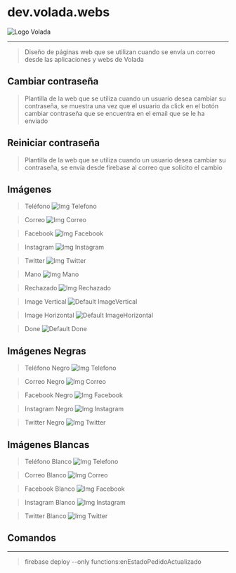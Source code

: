# dev.volada.webs
 
![Logo Volada](https://firebasestorage.googleapis.com/v0/b/volada-fire-edd42.appspot.com/o/correos%2Fgrupo-volada.png?alt=media&token=05a068ad-514c-4ca8-a146-34df3668975d "Volada logo")

***

> Diseño de páginas web que se utilizan cuando se envía un correo desde las aplicaciones y webs de Volada

## Cambiar contraseña
> Plantilla de la web que se utiliza cuando un usuario desea cambiar su contraseña, se muestra una vez que el usuario da click en el botón cambiar contraseña que se encuentra en el email que se le ha enviado

## Reiniciar contraseña
> Plantilla de la web que se utiliza cuando un usuario desea cambiar su contraseña, se envía desde firebase al correo que solicito el cambio

## Imágenes

> Teléfono ![Img Telefono](https://firebasestorage.googleapis.com/v0/b/volada-fire-edd42.appspot.com/o/correos%2Fphone-solid.svg?alt=media&token=1fe4e571-e2cc-423e-b22e-92b1d57b64a6 "Telefono img")

> Correo ![Img Correo](https://firebasestorage.googleapis.com/v0/b/volada-fire-edd42.appspot.com/o/correos%2Fenvelope-solid.svg?alt=media&token=612da9d8-b282-4579-9c47-d380384c7943 "Correo img")

> Facebook ![Img Facebook](https://firebasestorage.googleapis.com/v0/b/volada-fire-edd42.appspot.com/o/correos%2Ffacebook-f.svg?alt=media&token=cdce4ecc-105d-4246-9071-97d35164b7e9 "Facebook img")

> Instagram ![Img Instagram](https://firebasestorage.googleapis.com/v0/b/volada-fire-edd42.appspot.com/o/correos%2Finstagram.svg?alt=media&token=d41806e7-9e10-43d3-ba5b-0881405d9ffa "Instagram img")

> Twitter ![Img Twitter](https://firebasestorage.googleapis.com/v0/b/volada-fire-edd42.appspot.com/o/correos%2Ftwitter.svg?alt=media&token=5ccab4cd-bb2c-43d0-abb3-2b401389ff54 "Twitter img")

> Mano ![Img Mano](https://firebasestorage.googleapis.com/v0/b/volada-fire-edd42.appspot.com/o/correos%2Fhand-right.svg?alt=media&token=807fba7a-ef54-441f-8b52-0fb5ae237b7d "Mano img")

> Rechazado ![Img Rechazado](https://firebasestorage.googleapis.com/v0/b/volada-fire-edd42.appspot.com/o/correos%2Fcircle-xmark-solid.svg?alt=media&token=97628e8b-18c6-4abb-8697-22164d74dcd8 "Rechazado img")

> Image Vertical ![Default ImageVertical](https://firebasestorage.googleapis.com/v0/b/volada-fire-edd42.appspot.com/o/correos%2Fimage.png?alt=media&token=4eb89a2c-b3ca-4ad4-aeb4-9d7461dc20af "ImageVertical default")

> Image Horizontal ![Default ImageHorizontal](https://firebasestorage.googleapis.com/v0/b/volada-fire-edd42.appspot.com/o/correos%2Fimage-horizontal.png?alt=media&token=3eb9e42c-dc43-408c-b491-568f7d62c87e "Image default")

> Done ![Default Done](https://firebasestorage.googleapis.com/v0/b/volada-fire-edd42.appspot.com/o/correos%2Fdone.png?alt=media&token=f6ef183e-1812-4964-af08-bca0db9963da "Done")

## Imágenes Negras

> Teléfono Negro ![Img Telefono](https://firebasestorage.googleapis.com/v0/b/volada-fire-edd42.appspot.com/o/imagenes-correos%2Fphone_black.png?alt=media&token=163f05b3-9284-4da7-86a2-07f4ff66862b "Telefono img")

> Correo Negro ![Img Correo](https://firebasestorage.googleapis.com/v0/b/volada-fire-edd42.appspot.com/o/imagenes-correos%2Femail_black.png?alt=media&token=d00e401a-7dfa-406e-b63e-1d11f56f2d23 "Correo img")

> Facebook Negro ![Img Facebook](https://firebasestorage.googleapis.com/v0/b/volada-fire-edd42.appspot.com/o/imagenes-correos%2Ffacebook_black.png?alt=media&token=d6bf0fe6-80f6-47fc-a39e-b25a9d011187 "Facebook img")

> Instagram Negro ![Img Instagram](https://firebasestorage.googleapis.com/v0/b/volada-fire-edd42.appspot.com/o/imagenes-correos%2Finstragram_black.png?alt=media&token=47afc343-4089-4ab7-9a98-4d7709cde4c5 "Instagram img")

> Twitter Negro ![Img Twitter](https://firebasestorage.googleapis.com/v0/b/volada-fire-edd42.appspot.com/o/imagenes-correos%2Ftwitter_black.png?alt=media&token=24873d1d-c917-4e4a-8187-fa692423fab2 "Twitter img")

## Imágenes Blancas

> Teléfono Blanco ![Img Telefono](https://firebasestorage.googleapis.com/v0/b/volada-fire-edd42.appspot.com/o/imagenes-correos%2Fphone_white.png?alt=media&token=a51e4a6c-01b9-4646-8e4d-75131a6bdf44 "Telefono img")

> Correo Blanco ![Img Correo](https://firebasestorage.googleapis.com/v0/b/volada-fire-edd42.appspot.com/o/imagenes-correos%2Femail_white.png?alt=media&token=2413fa10-0e27-46b2-91c3-455b60f04e24 "Correo img")

> Facebook Blanco ![Img Facebook](https://firebasestorage.googleapis.com/v0/b/volada-fire-edd42.appspot.com/o/imagenes-correos%2Ffacebook_white.png?alt=media&token=6c730428-3d83-4900-b339-0477805d7ba9 "Facebook img")

> Instagram Blanco ![Img Instagram](https://firebasestorage.googleapis.com/v0/b/volada-fire-edd42.appspot.com/o/imagenes-correos%2Finstagram_white.png?alt=media&token=6c3edd32-60be-4ea6-b56e-fc3dbe002be3 "Instagram img")

> Twitter Blanco ![Img Twitter](https://firebasestorage.googleapis.com/v0/b/volada-fire-edd42.appspot.com/o/imagenes-correos%2Ftwitter_white.png?alt=media&token=d0a7d3f1-678f-4ab5-a161-548e1d2cffa9 "Twitter img")


## Comandos

***

> firebase deploy --only functions:enEstadoPedidoActualizado

